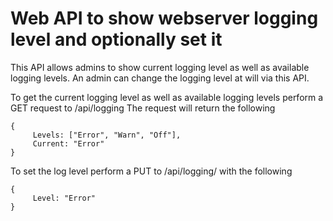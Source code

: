 # Web API to show webserver logging level and optionally set it

This API allows admins to show current logging level as well as available logging levels.
An admin can change the logging level at will via this API.

To get the current logging level as well as available logging levels perform a GET request to /api/logging
The request will return the following

```
{
     Levels: ["Error", "Warn", "Off"],
     Current: "Error"
}
```

To set the log level perform a PUT to /api/logging/ with the following

```
{
     Level: "Error"
}
```
